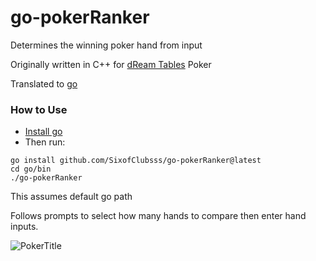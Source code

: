 # go-pokerRanker
Determines the winning poker hand from input

Originally written in C++ for [dReam Tables](https://dreamtables.net) Poker

Translated to [go](https://go.dev/)

### How to Use
- [Install go](https://go.dev/doc/install)
- Then run:
```
go install github.com/SixofClubsss/go-pokerRanker@latest
cd go/bin
./go-pokerRanker
```
This assumes default go path

Follows prompts to select how many hands to compare then enter hand inputs. 

![PokerTitle](https://user-images.githubusercontent.com/84689659/177895409-6306edc7-752b-4c1b-ab04-615a6f8a7c83.png)
